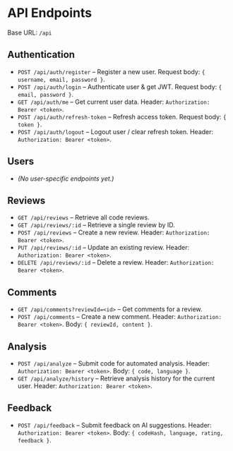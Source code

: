 # API Endpoints

Base URL: `/api`

## Authentication

- `POST /api/auth/register` – Register a new user. Request body: `{ username, email, password }`.
- `POST /api/auth/login` – Authenticate user & get JWT. Request body: `{ email, password }`.
- `GET /api/auth/me` – Get current user data. Header: `Authorization: Bearer <token>`.
- `POST /api/auth/refresh-token` – Refresh access token. Request body: `{ token }`.
- `POST /api/auth/logout` – Logout user / clear refresh token. Header: `Authorization: Bearer <token>`.

## Users

- *(No user-specific endpoints yet.)*

## Reviews

- `GET /api/reviews` – Retrieve all code reviews.
- `GET /api/reviews/:id` – Retrieve a single review by ID.
- `POST /api/reviews` – Create a new review. Header: `Authorization: Bearer <token>`.
- `PUT /api/reviews/:id` – Update an existing review. Header: `Authorization: Bearer <token>`.
- `DELETE /api/reviews/:id` – Delete a review. Header: `Authorization: Bearer <token>`.

## Comments

- `GET /api/comments?reviewId=<id>` – Get comments for a review.
- `POST /api/comments` – Create a new comment. Header: `Authorization: Bearer <token>`. Body: `{ reviewId, content }`.

## Analysis

- `POST /api/analyze` – Submit code for automated analysis. Header: `Authorization: Bearer <token>`. Body: `{ code, language }`.
- `GET /api/analyze/history` – Retrieve analysis history for the current user. Header: `Authorization: Bearer <token>`.

## Feedback

- `POST /api/feedback` – Submit feedback on AI suggestions. Header: `Authorization: Bearer <token>`. Body: `{ codeHash, language, rating, feedback }`.

